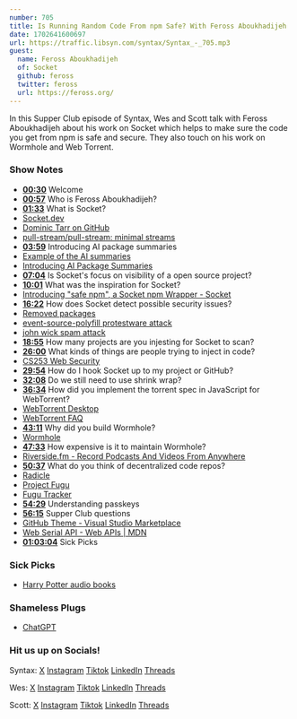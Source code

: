 ```yaml
---
number: 705
title: Is Running Random Code From npm Safe? With Feross Aboukhadijeh
date: 1702641600697
url: https://traffic.libsyn.com/syntax/Syntax_-_705.mp3
guest:
  name: Feross Aboukhadijeh
  of: Socket
  github: feross
  twitter: feross
  url: https://feross.org/
---
```


In this Supper Club episode of Syntax, Wes and Scott talk with Feross Aboukhadijeh about his work on Socket which helps to make sure the code you get from npm is safe and secure. They also touch on his work on Wormhole and Web Torrent.

### Show Notes

* **[00:30](#t=00:30)** Welcome
* **[00:57](#t=00:57)** Who is Feross Aboukhadijeh?
* **[01:33](#t=01:33)** What is Socket?
* [Socket.dev](https://socket.dev)
* [Dominic Tarr on GitHub](https://github.com/dominictarr)
* [pull-stream/pull-stream: minimal streams](https://github.com/pull-stream/pull-stream)
* **[03:59](#t=03:59)** Introducing AI package summaries
* [Example of the AI summaries](https://socket.dev/npm/package/lodash)
* [Introducing AI Package Summaries](https://socket.dev/blog/introducing-ai-package-summaries)
* **[07:04](#t=07:04)** Is Socket's focus on visibility of a open source project?
* **[10:01](#t=10:01)** What was the inspiration for Socket?
* [Introducing "safe npm", a Socket npm Wrapper - Socket](https://socket.dev/blog/introducing-safe-npm)
* **[16:22](#t=16:22)** How does Socket detect possible security issues?
* [Removed packages](https://socket.dev/npm/category/removed)
* [event-source-polyfill protestware attack](https://socket.dev/npm/package/event-source-polyfill/diff/1.0.26)
* [john wick spam attack](https://socket.dev/blog/npm-registry-spam-john-wick)
* **[18:55](#t=18:55)** How many projects are you injesting for Socket to scan?
* **[26:00](#t=26:00)** What kinds of things are people trying to inject in code?
* [CS253 Web Security](https://cs253.stanford.edu/)
* **[29:54](#t=29:54)** How do I hook Socket up to my project or GitHub?
* **[32:08](#t=32:08)** Do we still need to use shrink wrap?
* **[36:34](#t=36:34)** How did you implement the torrent spec in JavaScript for WebTorrent?
* [WebTorrent Desktop](https://webtorrent.io/desktop/)
* [WebTorrent FAQ](https://webtorrent.io/faq)
* **[43:11](#t=43:11)** Why did you build Wormhole?
* [Wormhole](https://wormhole.app/)
* **[47:33](#t=47:33)** How expensive is it to maintain Wormhole?
* [Riverside.fm - Record Podcasts And Videos From Anywhere](https://riverside.fm/)
* **[50:37](#t=50:37)** What do you think of decentralized code repos?
* [Radicle](https://radicle.xyz/)
* [Project Fugu](https://www.chromium.org/teams/web-capabilities-fugu/)
* [Fugu Tracker](https://fugu-tracker.web.app/)
* **[54:29](#t=54:29)** Understanding passkeys
* **[56:15](#t=56:15)** Supper Club questions
* [GitHub Theme - Visual Studio Marketplace](https://marketplace.visualstudio.com/items?itemName=GitHub.github-vscode-theme)
* [Web Serial API - Web APIs | MDN](https://developer.mozilla.org/en-US/docs/Web/API/Web_Serial_API)
* **[01:03:04](#t=01:03:04)** Sick Picks

### Sick Picks

* [Harry Potter audio books](https://www.audible.com/search?searchNarrator=Jim+Dale&page=1&ref_pageloadid=Y232dKyXJGQwY3D1&ref=a_search_c4_pageBack&pf_rd_p=1d79b443-2f1d-43a3-b1dc-31a2cd242566&pf_rd_r=7R36W9E563TXEW646N1V&pageLoadId=pPGcJ2msQJM8cETD&ref_plink=not_applicable&creativeId=18cc2d83-2aa9-46ca-8a02-1d1cc7052e2a)

### Shameless Plugs

* [ChatGPT](https://chat.openai.com/auth/login) 

### Hit us up on Socials!

Syntax: [X](https://twitter.com/syntaxfm) [Instagram](https://www.instagram.com/syntax_fm/) [Tiktok](https://www.tiktok.com/@syntaxfm) [LinkedIn](https://www.linkedin.com/company/96077407/admin/feed/posts/) [Threads](https://www.threads.net/@syntax_fm)

Wes: [X](https://twitter.com/wesbos) [Instagram](https://www.instagram.com/wesbos/) [Tiktok](https://www.tiktok.com/@wesbos) [LinkedIn](https://www.linkedin.com/in/wesbos/) [Threads](https://www.threads.net/@wesbos)

Scott: [X](https://twitter.com/stolinski) [Instagram](https://www.instagram.com/stolinski/) [Tiktok](https://www.tiktok.com/@stolinski) [LinkedIn](https://www.linkedin.com/in/stolinski/) [Threads](https://www.threads.net/@stolinski)